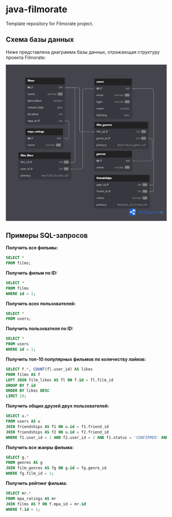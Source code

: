# java-filmorate
Template repository for Filmorate project.

##  Схема базы данных

Ниже представлена диаграмма базы данных, отражающая структуру проекта Filmorate:

![Схема базы данных](./Filmorate.png)

## Примеры SQL-запросов

**Получить все фильмы:**

```sql
SELECT * 
FROM films;
```

**Получить фильм по ID:**

```sql
SELECT * 
FROM films 
WHERE id = 1;
```

**Получить всех пользователей:**

```sql
SELECT * 
FROM users;
```

**Получить пользователя по ID:**

```sql
SELECT * 
FROM users 
WHERE id = 1;
```

**Получить топ-10 популярных фильмов по количеству лайков:**

```sql
SELECT f.*, COUNT(fl.user_id) AS likes
FROM films AS f
LEFT JOIN film_likes AS fl ON f.id = fl.film_id
GROUP BY f.id
ORDER BY likes DESC
LIMIT 10;
```

**Получить общих друзей двух пользователей:**

```sql
SELECT u.*
FROM users AS u
JOIN friendships AS f1 ON u.id = f1.friend_id
JOIN friendships AS f2 ON u.id = f2.friend_id
WHERE f1.user_id = 1 AND f2.user_id = 2 AND f1.status = 'CONFIRMED' AND f2.status = 'CONFIRMED';
```

**Получить все жанры фильма:**

```sql
SELECT g.*
FROM genres AS g
JOIN film_genres AS fg ON g.id = fg.genre_id
WHERE fg.film_id = 1;
```

**Получить рейтинг фильма:**

```sql
SELECT mr.*
FROM mpa_ratings AS mr
JOIN films AS f ON f.mpa_id = mr.id
WHERE f.id = 1;
```

